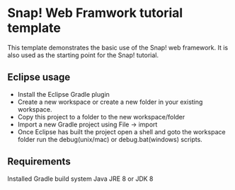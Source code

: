 # Snap! Web Framwork tutorial template

This template demonstrates the basic use of the Snap! web framework. It is also used as the starting point for the Snap! tutorial.

## Eclipse usage
* Install the Eclipse Gradle plugin
* Create a new workspace or create a new folder in your existing workspace.
* Copy this project to a folder to the new workspace/folder
* Import a new Gradle project using File -> import
* Once Eclipse has built the project open a shell and goto the workspace folder run the debug(unix/mac) or debug.bat(windows) scripts.

## Requirements
Installed Gradle build system
Java JRE 8 or JDK 8
